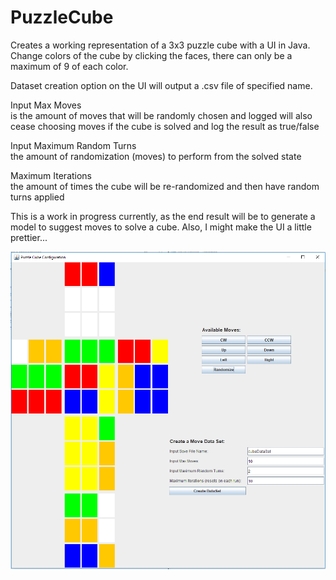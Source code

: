 # PuzzleCube
Creates a working representation of a 3x3 puzzle cube with a UI in Java.  Change colors of the cube by clicking the faces, there can only be a maximum of 9 of each color.

Dataset creation option on the UI will output a .csv file of specified name.

Input Max Moves  
	is the amount of moves that will be randomly chosen and logged
	will also cease choosing moves if the cube is solved and log the result as true/false

Input Maximum Random Turns  
	the amount of randomization (moves) to perform from the solved state

Maximum Iterations  
	the amount of times the cube will be re-randomized and then have random turns applied  

This is a work in progress currently, as the end result will be to generate a model to suggest moves to solve a cube.
Also, I might make the UI a little prettier...

![](/PuzzleUI.PNG)
